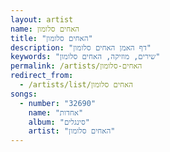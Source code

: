 ```yaml
---
layout: artist
name: האחים סלומון
title: "האחים סלומון"
description: "דף האמן האחים סלומון"
keywords: "שירים, מוזיקה, האחים סלומון"
permalink: /artists/האחים-סלומון
redirect_from:
  - /artists/list/האחים סלומון
songs:
  - number: "32690"
    name: "אחדות"
    album: "סינגלים"
    artist: "האחים סלומון"
---
```

